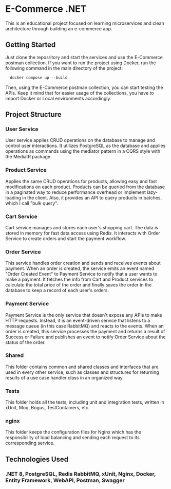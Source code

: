 # E-Commerce .NET
This is an educational project focused on learning microservices and clean architecture through building an e-commerce app.


## Getting Started
Just clone the reposritory and start the services and use the E-Commerce postman collection. If you want to run the project using Docker, run the following command in the main directory of the project:
```markdown
  docker compose up --build
```
Then, using the E-Commerce postman collection, you can start testing the APIs. Keep it mind that for easier usage of the collections, you have to import Docker or Local environments accordingly.

## Project Structure
### User Service
User service applies CRUD operations on the database to manage and control user interactions. It utilizes PostgreSQL as the database and applies operations as commands using the mediator pattern in a CQRS style with the MediatR package.

### Product Service
Applies the same CRUD operations for products, allowing easy and fast modifications on each product. Products can be queried from the database in a paginated way to reduce performance overhead or implement lazy-loading in the client. Also, it 
provides an API to query products in batches, which I call "bulk query".

### Cart Service
Cart service manages and stores each user's shopping cart. The data is stored in memory for fast data access using Redis. It interacts with Order Service to create orders and start the payment workflow.

### Order Service
This service handles order creation and sends and receives events about payment. When an order is created, the service emits an event named "Order Created Event" to Payment Service to notify that a user wants to make a payment.
It fetches the info from Cart and Product services to calculate the total price of the order and finally saves the order in the database to keep a record of each user's orders.

### Payment Service
Payment Service is the only service that doesn't expose any APIs to make HTTP requests. Instead, it is an event-driven service that listens to a message queue (in this case RabbitMQ) and reacts to the events. When an order is created, this service
processes the payment and returns a result of Success or Failure and publishes an event to notify Order Service about the status of the order.

### Shared
This folder contains common and shared classes and interfaces that are used in every other service, such as classes and structures for returning results of a use case handler class in an organized way.

### Tests
This folder holds all the tests, including unit and integration tests, written in xUnit, Moq, Bogus, TestContainers, etc.

### nginx
This folder keeps the configuration files for Nginx which has the responsibility of load balancing and sending each request to its corresponding service.

## Technologies Used
### .NET 8, PostgreSQL, Redis RabbitMQ, xUnit, Nginx, Docker, Entity Framework, WebAPI, Postman, Swagger
